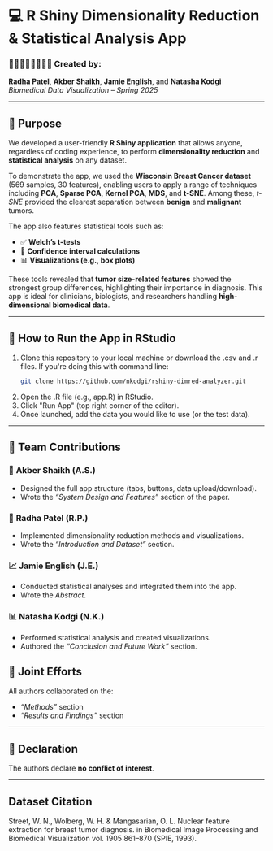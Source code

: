 # 💻 R Shiny Dimensionality Reduction & Statistical Analysis App

### 👩‍🔬👨‍🔬👩‍🔬👩‍🔬 Created by:  
**Radha Patel**, **Akber Shaikh**, **Jamie English**, and **Natasha Kodgi**  
*Biomedical Data Visualization – Spring 2025*

---

## 🎯 Purpose

We developed a user-friendly **R Shiny application** that allows anyone, regardless of coding experience, to perform **dimensionality reduction** and **statistical analysis** on any dataset. 

To demonstrate the app, we used the **Wisconsin Breast Cancer dataset** (569 samples, 30 features), enabling users to apply a range of techniques including **PCA**, **Sparse PCA**, **Kernel PCA**, **MDS**, and **t-SNE**. Among these, *t-SNE* provided the clearest separation between **benign** and **malignant** tumors.

The app also features statistical tools such as:
- ✅ **Welch’s t-tests**
- 📏 **Confidence interval calculations**
- 📊 **Visualizations (e.g., box plots)**

These tools revealed that **tumor size-related features** showed the strongest group differences, highlighting their importance in diagnosis. This app is ideal for clinicians, biologists, and researchers handling **high-dimensional biomedical data**.

---

## 🚀 How to Run the App in RStudio
1. Clone this repository to your local machine or download the .csv and .r files. If you're doing this with command line:
   ```bash
   git clone https://github.com/nkodgi/rshiny-dimred-analyzer.git
   ```
3. Open the .R file (e.g., app.R) in RStudio.
4. Click "Run App" (top right corner of the editor).
5. Once launched, add the data you would like to use (or the test data).
---

## 🧠 Team Contributions

### 🔧 **Akber Shaikh (A.S.)**
- Designed the full app structure (tabs, buttons, data upload/download).
- Wrote the *“System Design and Features”* section of the paper.

### 🎨 **Radha Patel (R.P.)**
- Implemented dimensionality reduction methods and visualizations.
- Wrote the *“Introduction and Dataset”* section.

### 📈 **Jamie English (J.E.)**
- Conducted statistical analyses and integrated them into the app.
- Wrote the *Abstract*.

### 📊 **Natasha Kodgi (N.K.)**
- Performed statistical analysis and created visualizations.
- Authored the *“Conclusion and Future Work”* section.

## 🤝 Joint Efforts

All authors collaborated on the:
- *“Methods”* section  
- *“Results and Findings”* section

---

## 📢 Declaration

The authors declare **no conflict of interest**.

---

## Dataset Citation

Street, W. N., Wolberg, W. H. & Mangasarian, O. L. Nuclear feature extraction for breast tumor diagnosis. in Biomedical Image Processing and Biomedical Visualization vol. 1905 861–870 (SPIE, 1993).

